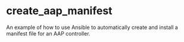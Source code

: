 # create_aap_manifest
An example of how to use Ansible to automatically create and install a manifest file for an AAP controller.
